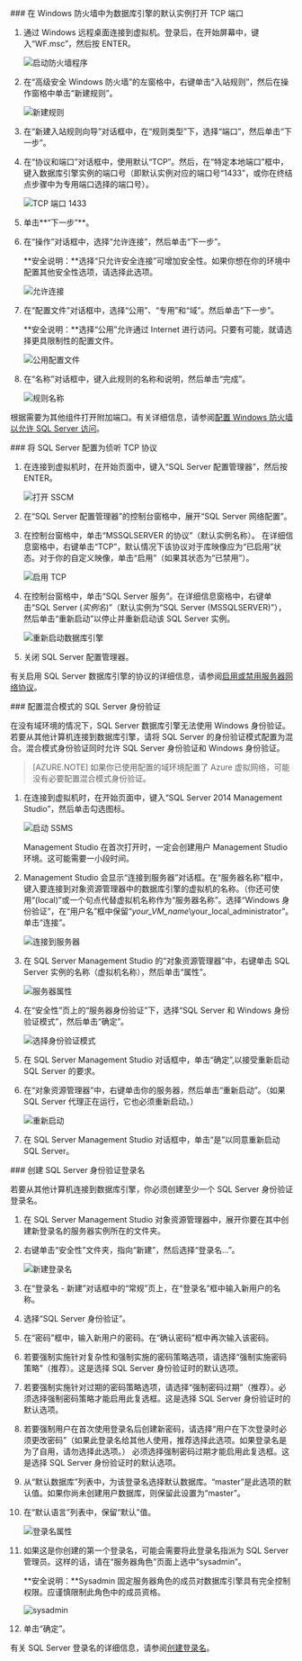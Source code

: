 ###<a name="open-tcp-ports-in-the-windows-firewall-for-the-default-instance-of-the-database-engine"></a> 在 Windows 防火墙中为数据库引擎的默认实例打开 TCP 端口

1. 通过 Windows 远程桌面连接到虚拟机。登录后，在开始屏幕中，键入“WF.msc”，然后按 ENTER。 

	![启动防火墙程序](./media/virtual-machines-sql-server-connection-steps/12Open-WF.png)
2. 在“高级安全 Windows 防火墙”的左窗格中，右键单击“入站规则”，然后在操作窗格中单击“新建规则”。

	![新建规则](./media/virtual-machines-sql-server-connection-steps/13New-FW-Rule.png)

3. 在“新建入站规则向导”对话框中，在“规则类型”下，选择“端口”，然后单击“下一步”。

4. 在“协议和端口”对话框中，使用默认“TCP”。然后，在“特定本地端口”框中，键入数据库引擎实例的端口号（即默认实例对应的端口号“1433”，或你在终结点步骤中为专用端口选择的端口号）。

	![TCP 端口 1433](./media/virtual-machines-sql-server-connection-steps/14Port-1433.png)

5. 单击**“下一步”**。

6. 在“操作”对话框中，选择“允许连接”，然后单击“下一步”。

	**安全说明：**选择“只允许安全连接”可增加安全性。如果你想在你的环境中配置其他安全性选项，请选择此选项。

	![允许连接](./media/virtual-machines-sql-server-connection-steps/15Allow-Connection.png)

7. 在“配置文件”对话框中，选择“公用”、“专用”和“域”。然后单击“下一步”。

    **安全说明：**选择“公用”允许通过 Internet 进行访问。只要有可能，就请选择更具限制性的配置文件。

	![公用配置文件](./media/virtual-machines-sql-server-connection-steps/16Public-Private-Domain-Profile.png)

8. 在“名称”对话框中，键入此规则的名称和说明，然后单击“完成”。

	![规则名称](./media/virtual-machines-sql-server-connection-steps/17Rule-Name.png)

根据需要为其他组件打开附加端口。有关详细信息，请参阅[配置 Windows 防火墙以允许 SQL Server 访问](http://msdn.microsoft.com/zh-cn/library/cc646023.aspx)。


###<a name="configure-sql-server-to-listen-on-the-tcp-protocol"></a> 将 SQL Server 配置为侦听 TCP 协议

1. 在连接到虚拟机时，在开始页面中，键入“SQL Server 配置管理器”，然后按 ENTER。
	
	![打开 SSCM](./media/virtual-machines-sql-server-connection-steps/9Click-SSCM.png)

2. 在“SQL Server 配置管理器”的控制台窗格中，展开“SQL Server 网络配置”。

3. 在控制台窗格中，单击“MSSQLSERVER 的协议”（默认实例名称）。 在详细信息窗格中，右键单击“TCP”，默认情况下该协议对于库映像应为“已启用”状态。对于你的自定义映像，单击“启用”（如果其状态为“已禁用”）。

	![启用 TCP](./media/virtual-machines-sql-server-connection-steps/10Enable-TCP.png)

5. 在控制台窗格中，单击“SQL Server 服务”。在详细信息窗格中，右键单击“SQL Server (_实例名_)”（默认实例为“SQL Server (MSSQLSERVER)”），然后单击“重新启动”以停止并重新启动该 SQL Server 实例。

	![重新启动数据库引擎](./media/virtual-machines-sql-server-connection-steps/11Restart.png)

7. 关闭 SQL Server 配置管理器。

有关启用 SQL Server 数据库引擎的协议的详细信息，请参阅[启用或禁用服务器网络协议](http://msdn.microsoft.com/zh-cn/library/ms191294.aspx)。

###<a name="configure-sql-server-for-mixed-mode-authentication"></a> 配置混合模式的 SQL Server 身份验证

在没有域环境的情况下，SQL Server 数据库引擎无法使用 Windows 身份验证。若要从其他计算机连接到数据库引擎，请将 SQL Server 的身份验证模式配置为混合。混合模式身份验证同时允许 SQL Server 身份验证和 Windows 身份验证。

>[AZURE.NOTE] 如果你已使用配置的域环境配置了 Azure 虚拟网络，可能没有必要配置混合模式身份验证。

1. 在连接到虚拟机时，在开始页面中，键入“SQL Server 2014 Management Studio”，然后单击勾选图标。

	![启动 SSMS](./media/virtual-machines-sql-server-connection-steps/18Start-SSMS.png)

	Management Studio 在首次打开时，一定会创建用户 Management Studio 环境。这可能需要一小段时间。

2. Management Studio 会显示“连接到服务器”对话框。在“服务器名称”框中，键入要连接到对象资源管理器中的数据库引擎的虚拟机的名称。（你还可使用“(local)”或一个句点代替虚拟机名称作为“服务器名称”。选择“Windows 身份验证”，在“用户名”框中保留“_your\_VM\_name_\\your\_local\_administrator”。单击“连接”。

	![连接到服务器](./media/virtual-machines-sql-server-connection-steps/19Connect-to-Server.png)

3. 在 SQL Server Management Studio 的“对象资源管理器”中，右键单击 SQL Server 实例的名称（虚拟机名称），然后单击“属性”。

	![服务器属性](./media/virtual-machines-sql-server-connection-steps/20Server-Properties.png)

4. 在“安全性”页上的“服务器身份验证”下，选择“SQL Server 和 Windows 身份验证模式”，然后单击“确定”。

	![选择身份验证模式](./media/virtual-machines-sql-server-connection-steps/21Mixed-Mode.png)

5. 在 SQL Server Management Studio 对话框中，单击“确定”,以接受重新启动 SQL Server 的要求。

6. 在“对象资源管理器”中，右键单击你的服务器，然后单击“重新启动”。（如果 SQL Server 代理正在运行，它也必须重新启动。）

	![重新启动](./media/virtual-machines-sql-server-connection-steps/22Restart2.png)

7. 在 SQL Server Management Studio 对话框中，单击“是”以同意重新启动 SQL Server。

###<a name="create-sql-server-authentication-logins"></a> 创建 SQL Server 身份验证登录名

若要从其他计算机连接到数据库引擎，你必须创建至少一个 SQL Server 身份验证登录名。

1. 在 SQL Server Management Studio 对象资源管理器中，展开你要在其中创建新登录名的服务器实例所在的文件夹。

2. 右键单击“安全性”文件夹，指向“新建”，然后选择“登录名…”。

	![新建登录名](./media/virtual-machines-sql-server-connection-steps/23New-Login.png)

3. 在“登录名 - 新建”对话框中的“常规”页上，在“登录名”框中输入新用户的名称。

4. 选择“SQL Server 身份验证”。

5. 在“密码”框中，输入新用户的密码。在“确认密码”框中再次输入该密码。

6. 若要强制实施针对复杂性和强制实施的密码策略选项，请选择“强制实施密码策略”（推荐）。这是选择 SQL Server 身份验证时的默认选项。

7. 若要强制实施针对过期的密码策略选项，请选择“强制密码过期”（推荐）。必须选择强制密码策略才能启用此复选框。这是选择 SQL Server 身份验证时的默认选项。

8. 若要强制用户在首次使用登录名后创建新密码，请选择“用户在下次登录时必须更改密码”（如果此登录名给其他人使用，推荐选择此选项。如果登录名是为了自用，请勿选择此选项。） 必须选择强制密码过期才能启用此复选框。这是选择 SQL Server 身份验证时的默认选项。

9. 从“默认数据库”列表中，为该登录名选择默认数据库。“master”是此选项的默认值。如果你尚未创建用户数据库，则保留此设置为“master”。

10. 在“默认语言”列表中，保留“默认”值。
    
	![登录名属性](./media/virtual-machines-sql-server-connection-steps/24Test-Login.png)

11. 如果这是你创建的第一个登录名，可能会需要将此登录名指派为 SQL Server 管理员。这样的话，请在“服务器角色”页面上选中“sysadmin”。

	**安全说明：**Sysadmin 固定服务器角色的成员对数据库引擎具有完全控制权限。应谨慎限制此角色中的成员资格。

	![sysadmin](./media/virtual-machines-sql-server-connection-steps/25sysadmin.png)

12. 单击“确定”。

有关 SQL Server 登录名的详细信息，请参阅[创建登录名](http://msdn.microsoft.com/zh-cn/library/aa337562.aspx)。

<!---HONumber=Mooncake_0215_2016-->
